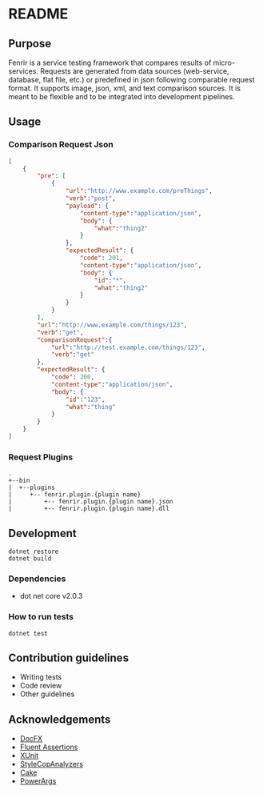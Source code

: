# README #

## Purpose ##

Fenrir is a service testing framework that compares results of micro-services. Requests are generated from data sources (web-service, database, flat file, etc.) or predefined in json following comparable request format. It supports image, json, xml, and text comparison sources. It is meant to be flexible and to be integrated into development pipelines.

## Usage ##

### Comparison Request Json ###

```json
[
    {
        "pre": [
            {
                "url":"http://www.example.com/preThings",
                "verb":"post",
                "payload": {
                    "content-type":"application/json",
                    "body": {
                        "what":"thing2"
                    }
                },
                "expectedResult": {
                    "code": 201,
                    "content-type":"application/json",
                    "body": {
                        "id":"*",
                        "what":"thing2"
                    }
                }
            }
        ],
        "url":"http://www.example.com/things/123",
        "verb":"get",
        "comparisonRequest":{
            "url":"http://test.example.com/things/123",
            "verb":"get"
        },
        "expectedResult": {
            "code": 200,
            "content-type":"application/json",
            "body": {
                "id":"123",
                "what":"thing"
            }
        }
    }
]
```

### Request Plugins ###

```
.
+--bin
|  +--plugins
|     +-- fenrir.plugin.{plugin name}
|         +-- fenrir.plugin.{plugin name}.json
|         +-- fenrir.plugin.{plugin name}.dll
```

## Development ##

    dotnet restore
    dotnet build

### Dependencies ###

* dot net core v2.0.3

### How to run tests ###

    dotnet test

## Contribution guidelines ##

* Writing tests
* Code review
* Other guidelines

## Acknowledgements ##

* [DocFX](https://dotnet.github.io/docfx/)
* [Fluent Assertions](http://www.fluentassertions.com/)
* [XUnit](https://xunit.github.io/)
* [StyleCopAnalyzers](https://github.com/DotNetAnalyzers/StyleCopAnalyzers)
* [Cake](https://github.com/cake-build/cake)
* [PowerArgs](https://github.com/adamabdelhamed/PowerArgs)
